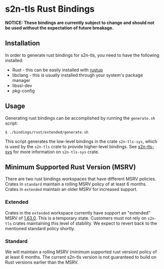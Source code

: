 # s2n-tls Rust Bindings

**NOTICE: These bindings are currently subject to change and should not be used without the expectation
of future breakage.**

## Installation

In order to generate rust bindings for s2n-tls, you need to have the following installed:

* Rust - this can be easily installed with [rustup](https://rustup.rs/)
* libclang - this is usually installed through your system's package manager
* libssl-dev
* pkg-config
## Usage

Generating rust bindings can be accomplished by running the `generate.sh` script:

```
$ ./bindings/rust/extended/generate.sh
```

This script generates the low-level bindings in the crate `s2n-tls-sys`, which is used by the `s2n-tls` crate to provide higher-level bindings.
See [s2n-tls-sys](https://github.com/aws/s2n-tls/blob/main/bindings/rust/s2n-tls-sys/README.md) for more information on `s2n-tls-sys` crate.

## Minimum Supported Rust Version (MSRV)

There are two rust bindings workspaces that have different MSRV policies. Crates in `standard` maintain a rolling MSRV policy of at least 6 months. Crates in `extended` maintain an older MSRV for increased support.

### Extended

Crates in the `extended` workspace currently have support an "extended" MSRV of [1.63.0](https://releases.rs/docs/1.63.0/). This is a temporary state. Customers must not rely on `s2n-tls` crates maintaining this level of stability. We expect to revert back to the mentioned standard policy shortly.

### Standard

We will maintain a rolling MSRV (minimum supported rust version) policy of at least 6 months. The current s2n-tls version is not guaranteed to build on Rust versions earlier than the MSRV.

